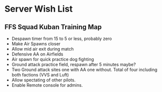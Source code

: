 # Server Wish List

## FFS Squad Kuban Training Map
- Despawn timer from 15 to 5 or less, probably zero
- Make Air Spawns closer
- Allow mid air exit during match
- Defensive AA on Airfields
- Air spawn for quick practice dog fighting
- Ground attack practice field, respawn after 5 minutes maybe?
- Two Ground attack sites one with AA one without.  Total of four including both factions (VVS and Luft)
- Allow spectating of other pilots.
- Enable Remote console for admins.
